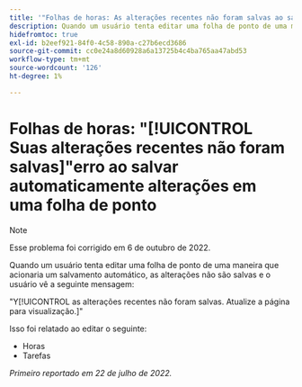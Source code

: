 ```yaml
---
title: '"Folhas de horas: As alterações recentes não foram salvas ao salvar automaticamente as alterações em uma folha de ponto'''
description: Quando um usuário tenta editar uma folha de ponto de uma maneira que acionaria um salvamento automático, as alterações não são salvas e o usuário visualiza a mensagem As alterações recentes não foram salvas. Atualize a página para visualização.
hidefromtoc: true
exl-id: b2eef921-84f0-4c58-890a-c27b6ecd3686
source-git-commit: cc0e24a8d60928a6a13725b4c4ba765aa47abd53
workflow-type: tm+mt
source-wordcount: '126'
ht-degree: 1%

---
```


# Folhas de horas: &quot;[!UICONTROL Suas alterações recentes não foram salvas]&quot;erro ao salvar automaticamente alterações em uma folha de ponto

>[!NOTE]
>
>Esse problema foi corrigido em 6 de outubro de 2022.

Quando um usuário tenta editar uma folha de ponto de uma maneira que acionaria um salvamento automático, as alterações não são salvas e o usuário vê a seguinte mensagem:

&quot;Y[!UICONTROL as alterações recentes não foram salvas. Atualize a página para visualização.]&quot;

Isso foi relatado ao editar o seguinte:

* Horas
* Tarefas

_Primeiro reportado em 22 de julho de 2022._
